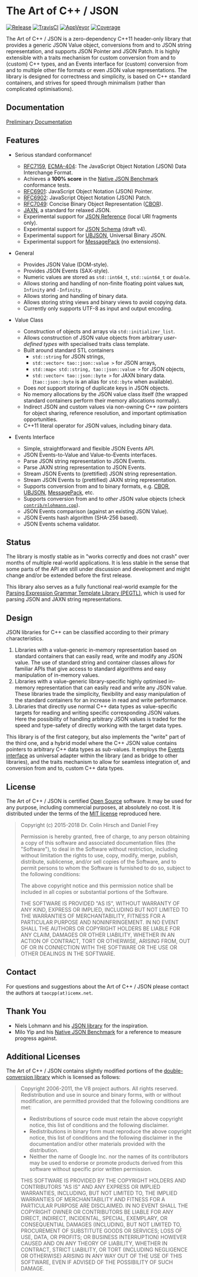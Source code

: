 # The Art of C++ / JSON

[![Release](https://img.shields.io/github/release/taocpp/json.svg)](https://github.com/taocpp/json/releases/latest)
[![TravisCI](https://travis-ci.org/taocpp/json.svg)](https://travis-ci.org/taocpp/json)
[![AppVeyor](https://ci.appveyor.com/api/projects/status/github/taocpp/json?svg=true)](https://ci.appveyor.com/project/taocpp/json)
[![Coverage](https://img.shields.io/coveralls/taocpp/json.svg)](https://coveralls.io/github/taocpp/json)

The Art of C++ / JSON is a zero-dependency C++11 header-only library that provides a generic JSON Value object, conversions from and to JSON string representation, and supports JSON Pointer and JSON Patch. It is highly extensible with a traits mechanism for custom conversion from and to (custom) C++ types, and an Events interface for (custom) conversion from and to multiple other file formats or even JSON value representations. The library is designed for correctness and simplicity, is based on C++ standard containers, and strives for speed through minimalism (rather than complicated optimisations).

## Documentation

[Preliminary Documentation](doc/README.md)

## Features

* Serious standard conformance!

  * [RFC7159], [ECMA-404]: The JavaScript Object Notation (JSON) Data Interchange Format.
  * Achieves a **100% score** in the [Native JSON Benchmark] conformance tests.
  * [RFC6901]: JavaScript Object Notation (JSON) Pointer.
  * [RFC6902]: JavaScript Object Notation (JSON) Patch.
  * [RFC7049]: Concise Binary Object Representation ([CBOR]).
  * [JAXN], a standard for relaxed JSON.
  * Experimental support for [JSON Reference] (local URI fragments only).
  * Experimental support for [JSON Schema] (draft v4).
  * Experimental support for [UBJSON], Universal Binary JSON.
  * Experimental support for [MessagePack] (no extensions).

* General

  * Provides JSON Value (DOM-style).
  * Provides JSON Events (SAX-style).
  * Numeric values are stored as `std::int64_t`, `std::uint64_t` or `double`.
  * Allows storing and handling of non-finite floating point values `NaN`, `Infinity` and `-Infinity`.
  * Allows storing and handling of binary data.
  * Allows storing string views and binary views to avoid copying data.
  * Currently only supports UTF-8 as input and output encoding.

* Value Class

  * Construction of objects and arrays via `std::initializer_list`.
  * Allows construction of JSON value objects from arbitrary *user-defined types* with specialised traits class template.
  * Built around standard STL containers
    * `std::string` for JSON strings,
    * `std::vector< tao::json::value >` for JSON arrays,
    * `std::map< std::string, tao::json::value >` for JSON objects,
    * `std::vector< tao::json::byte >` for JAXN binary data. (`tao::json::byte` is an alias for `std::byte` when available).
  * Does *not* support storing of duplicate keys in JSON objects.
  * No memory allocations by the JSON value class itself (the wrapped standard containers perform their memory allocations normally).
  * Indirect JSON and custom values via non-owning C++ raw pointers for object sharing, reference resolution, and important optimisation opportunities.
  * C++11 literal operator for JSON values, including binary data.

* Events Interface

  * Simple, straightforward and flexible JSON Events API.
  * JSON Events-to-Value and Value-to-Events interfaces.
  * Parse JSON string representation to JSON Events.
  * Parse JAXN string representation to JSON Events.
  * Stream JSON Events to (prettified) JSON string representation.
  * Stream JSON Events to (prettified) JAXN string representation.
  * Supports conversion from and to binary formats, e.g. [CBOR], [UBJSON], [MessagePack], etc.
  * Supports conversion from and to *other* JSON value objects (check [`contrib/nlohmann.cpp`](contrib/nlohmann.cpp)).
  * JSON Events comparison (against an existing JSON Value).
  * JSON Events hash algorithm (SHA-256 based).
  * JSON Events schema validator.

## Status

The library is mostly stable as in "works correctly and does not crash" over months of multiple real-world applications.
It is less stable in the sense that some parts of the API are still under discussion and development and might change and/or be extended before the first release.

This library also serves as a fully functional real-world example for the [Parsing Expression Grammar Template Library (PEGTL)], which is used for parsing JSON and JAXN string representations.

## Design

JSON libraries for C++ can be classified according to their primary characteristics.

1. Libraries with a value-generic in-memory representation based on standard containers that can easily read, write and modify any JSON value. The use of standard string and container classes allows for familiar APIs that give access to standard algorithms and easy manipulation of in-memory values.
2. Libraries with a value-generic library-specific highly optimised in-memory representation that can easily read and write any JSON value. These libraries trade the simplicity, flexibility and easy manipulation of the standard containers for an increase in read and write performance.
3. Libraries that directly use normal C++ data types as value-specific targets for reading and writing specific corresponding JSON values. Here the possibility of handling arbitrary JSON values is traded for the speed and type-safety of directly working with the target data types.

This library is of the first category, but also implements the "write" part of the third one, and a hybrid model where the C++ JSON value contains pointers to arbitrary C++ data types as sub-values.
It employs the [Events interface](https://github.com/taocpp/json/blob/master/doc/Events-Interface.md) as universal adapter within the library (and as bridge to other libraries), and the traits mechanism to allow for seamless integration of, and conversion from and to, custom C++ data types.

## License

The Art of C++ / JSON is certified [Open Source] software. It may be used for any purpose, including commercial purposes, at absolutely no cost. It is distributed under the terms of the [MIT license] reproduced here.

> Copyright (c) 2015-2018 Dr. Colin Hirsch and Daniel Frey
>
> Permission is hereby granted, free of charge, to any person obtaining a copy of this software and associated documentation files (the "Software"), to deal in the Software without restriction, including without limitation the rights to use, copy, modify, merge, publish, distribute, sublicense, and/or sell copies of the Software, and to permit persons to whom the Software is furnished to do so, subject to the following conditions:
>
> The above copyright notice and this permission notice shall be included in all copies or substantial portions of the Software.
>
> THE SOFTWARE IS PROVIDED "AS IS", WITHOUT WARRANTY OF ANY KIND, EXPRESS OR IMPLIED, INCLUDING BUT NOT LIMITED TO THE WARRANTIES OF MERCHANTABILITY, FITNESS FOR A PARTICULAR PURPOSE AND NONINFRINGEMENT. IN NO EVENT SHALL THE AUTHORS OR COPYRIGHT HOLDERS BE LIABLE FOR ANY CLAIM, DAMAGES OR OTHER LIABILITY, WHETHER IN AN ACTION OF CONTRACT, TORT OR OTHERWISE, ARISING FROM, OUT OF OR IN CONNECTION WITH THE SOFTWARE OR THE USE OR OTHER DEALINGS IN THE SOFTWARE.

## Contact

For questions and suggestions about the Art of C++ / JSON please contact the authors at `taocpp(at)icemx.net`.

## Thank You

* Niels Lohmann and his [JSON library](https://github.com/nlohmann/json) for the inspiration.
* Milo Yip and his [Native JSON Benchmark] for a reference to measure progress against.

## Additional Licenses

The Art of C++ / JSON contains slightly modified portions of the [double-conversion library](https://github.com/google/double-conversion) which is licensed as follows:

> Copyright 2006-2011, the V8 project authors. All rights reserved. Redistribution and use in source and binary forms, with or without modification, are permitted provided that the following conditions are met:
>
> * Redistributions of source code must retain the above copyright notice, this list of conditions and the following disclaimer.
> * Redistributions in binary form must reproduce the above copyright notice, this list of conditions and the following disclaimer in the documentation and/or other materials provided with the distribution.
> * Neither the name of Google Inc. nor the names of its contributors may be used to endorse or promote products derived from this software without specific prior written permission.
>
> THIS SOFTWARE IS PROVIDED BY THE COPYRIGHT HOLDERS AND CONTRIBUTORS "AS IS" AND ANY EXPRESS OR IMPLIED WARRANTIES, INCLUDING, BUT NOT LIMITED TO, THE IMPLIED WARRANTIES OF MERCHANTABILITY AND FITNESS FOR A PARTICULAR PURPOSE ARE DISCLAIMED. IN NO EVENT SHALL THE COPYRIGHT OWNER OR CONTRIBUTORS BE LIABLE FOR ANY DIRECT, INDIRECT, INCIDENTAL, SPECIAL, EXEMPLARY, OR CONSEQUENTIAL DAMAGES (INCLUDING, BUT NOT LIMITED TO, PROCUREMENT OF SUBSTITUTE GOODS OR SERVICES; LOSS OF USE, DATA, OR PROFITS; OR BUSINESS INTERRUPTION) HOWEVER CAUSED AND ON ANY THEORY OF LIABILITY, WHETHER IN CONTRACT, STRICT LIABILITY, OR TORT (INCLUDING NEGLIGENCE OR OTHERWISE) ARISING IN ANY WAY OUT OF THE USE OF THIS SOFTWARE, EVEN IF ADVISED OF THE POSSIBILITY OF SUCH DAMAGE.

[CBOR]: http://cbor.io
[ECMA-404]: http://www.ecma-international.org/publications/standards/Ecma-404.htm
[JAXN]: https://github.com/stand-art/jaxn
[JSON Reference]: https://tools.ietf.org/html/draft-pbryan-zyp-json-ref-03
[JSON Schema]: http://json-schema.org/documentation.html
[MessagePack]: http://msgpack.org
[MIT license]: http://www.opensource.org/licenses/mit-license.html
[Native JSON Benchmark]: https://github.com/miloyip/nativejson-benchmark
[Open Source]: http://www.opensource.org/docs/definition.html
[Parsing Expression Grammar Template Library (PEGTL)]: https://github.com/taocpp/PEGTL
[RFC6901]: https://tools.ietf.org/html/rfc6901
[RFC6902]: https://tools.ietf.org/html/rfc6902
[RFC7049]: https://tools.ietf.org/html/rfc7049
[RFC7159]: https://tools.ietf.org/html/rfc7159
[UBJSON]: http://ubjson.org
